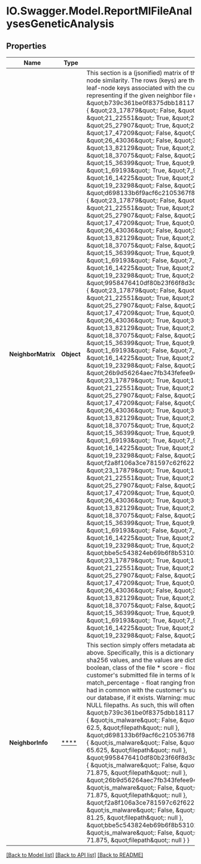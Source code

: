 # IO.Swagger.Model.ReportMlFileAnalysesGeneticAnalysis
## Properties

Name | Type | Description | Notes
------------ | ------------- | ------------- | -------------
**NeighborMatrix** | **Object** | This section is a (jsonified) matrix of the submitted file&#x27;s nearest 6 neighbors, in terms of leaf-node similarity. The rows (keys) are the neighbor file&#x27;s sha256 values, while the columns are the leaf-node keys associated with the customer&#x27;s submitted file. The values are boolean: representing if the given neighbor file ended up in the given leaf-node. **example:** {   \&quot;b739c361be0f8375dbb181175cf5073a9e926ee22aadbd308b2482c632dec3d0\&quot;: {     \&quot;23_17879\&quot;: False, \&quot;14_99157\&quot;: True, \&quot;4_12979\&quot;: False, \&quot;21_22551\&quot;: True, \&quot;27_44214\&quot;: True, \&quot;6_14656\&quot;: False, \&quot;25_27907\&quot;: True, \&quot;29_12754\&quot;: True, \&quot;8_39288\&quot;: True, \&quot;17_47209\&quot;: False, \&quot;0_40699\&quot;: True, \&quot;12_24819\&quot;: False, \&quot;26_43036\&quot;: False, \&quot;30_60354\&quot;: False, \&quot;5_66688\&quot;: False, \&quot;13_82129\&quot;: True, \&quot;2_33574\&quot;: False, \&quot;3_10052\&quot;: True, \&quot;18_37075\&quot;: False, \&quot;24_41843\&quot;: True, \&quot;31_38316\&quot;: True, \&quot;15_36399\&quot;: True, \&quot;9_18225\&quot;: True, \&quot;11_61990\&quot;: True, \&quot;1_69193\&quot;: True, \&quot;7_91483\&quot;: True, \&quot;28_11887\&quot;: False, \&quot;16_14225\&quot;: True, \&quot;22_17376\&quot;: True, \&quot;10_30561\&quot;: True, \&quot;19_23298\&quot;: False, \&quot;20_30334\&quot;: True   },   \&quot;d698133b6f9acf6c2105367f817abaa0e4e54578593e6350492b616ae14a179b\&quot;: {     \&quot;23_17879\&quot;: False, \&quot;14_99157\&quot;: True, \&quot;4_12979\&quot;: True, \&quot;21_22551\&quot;: True, \&quot;27_44214\&quot;: True, \&quot;6_14656\&quot;: True, \&quot;25_27907\&quot;: False, \&quot;29_12754\&quot;: True, \&quot;8_39288\&quot;: True, \&quot;17_47209\&quot;: True, \&quot;0_40699\&quot;: False, \&quot;12_24819\&quot;: True, \&quot;26_43036\&quot;: False, \&quot;30_60354\&quot;: False, \&quot;5_66688\&quot;: False, \&quot;13_82129\&quot;: True, \&quot;2_33574\&quot;: True, \&quot;3_10052\&quot;: False, \&quot;18_37075\&quot;: False, \&quot;24_41843\&quot;: True, \&quot;31_38316\&quot;: True, \&quot;15_36399\&quot;: True, \&quot;9_18225\&quot;: True, \&quot;11_61990\&quot;: True, \&quot;1_69193\&quot;: False, \&quot;7_91483\&quot;: True, \&quot;28_11887\&quot;: False, \&quot;16_14225\&quot;: True, \&quot;22_17376\&quot;: False, \&quot;10_30561\&quot;: True, \&quot;19_23298\&quot;: True, \&quot;20_30334\&quot;: True   },   \&quot;9958476410df80b23f66f8d3d5017371eae3b77bb8d3ccdb89736b32391148a1\&quot;: {     \&quot;23_17879\&quot;: False, \&quot;14_99157\&quot;: True, \&quot;4_12979\&quot;: True, \&quot;21_22551\&quot;: True, \&quot;27_44214\&quot;: True, \&quot;6_14656\&quot;: True, \&quot;25_27907\&quot;: False, \&quot;29_12754\&quot;: True, \&quot;8_39288\&quot;: True, \&quot;17_47209\&quot;: True, \&quot;0_40699\&quot;: False, \&quot;12_24819\&quot;: False, \&quot;26_43036\&quot;: True, \&quot;30_60354\&quot;: False, \&quot;5_66688\&quot;: True, \&quot;13_82129\&quot;: True, \&quot;2_33574\&quot;: True, \&quot;3_10052\&quot;: True, \&quot;18_37075\&quot;: False, \&quot;24_41843\&quot;: True, \&quot;31_38316\&quot;: True, \&quot;15_36399\&quot;: True, \&quot;9_18225\&quot;: True, \&quot;11_61990\&quot;: True, \&quot;1_69193\&quot;: False, \&quot;7_91483\&quot;: True, \&quot;28_11887\&quot;: False, \&quot;16_14225\&quot;: True, \&quot;22_17376\&quot;: True, \&quot;10_30561\&quot;: True, \&quot;19_23298\&quot;: False, \&quot;20_30334\&quot;: True   },   \&quot;26b9d56264aec7fb343fefee94eb1f4000a350385659cecf38f783e3718097cc\&quot;: {     \&quot;23_17879\&quot;: True, \&quot;14_99157\&quot;: True, \&quot;4_12979\&quot;: True, \&quot;21_22551\&quot;: True, \&quot;27_44214\&quot;: True, \&quot;6_14656\&quot;: False, \&quot;25_27907\&quot;: False, \&quot;29_12754\&quot;: True, \&quot;8_39288\&quot;: True, \&quot;17_47209\&quot;: False, \&quot;0_40699\&quot;: False, \&quot;12_24819\&quot;: False, \&quot;26_43036\&quot;: True, \&quot;30_60354\&quot;: False, \&quot;5_66688\&quot;: True, \&quot;13_82129\&quot;: True, \&quot;2_33574\&quot;: True, \&quot;3_10052\&quot;: False, \&quot;18_37075\&quot;: True, \&quot;24_41843\&quot;: False, \&quot;31_38316\&quot;: True, \&quot;15_36399\&quot;: True, \&quot;9_18225\&quot;: True, \&quot;11_61990\&quot;: True, \&quot;1_69193\&quot;: True, \&quot;7_91483\&quot;: True, \&quot;28_11887\&quot;: True, \&quot;16_14225\&quot;: True, \&quot;22_17376\&quot;: True, \&quot;10_30561\&quot;: True, \&quot;19_23298\&quot;: False, \&quot;20_30334\&quot;: True   },   \&quot;f2a8f106a3ce781597c62f622798c25b3a57d8f7544be11a02cc1e80b7a9b0ea\&quot;: {     \&quot;23_17879\&quot;: True, \&quot;14_99157\&quot;: True, \&quot;4_12979\&quot;: True, \&quot;21_22551\&quot;: True, \&quot;27_44214\&quot;: False, \&quot;6_14656\&quot;: True, \&quot;25_27907\&quot;: False, \&quot;29_12754\&quot;: True, \&quot;8_39288\&quot;: True, \&quot;17_47209\&quot;: True, \&quot;0_40699\&quot;: False, \&quot;12_24819\&quot;: True, \&quot;26_43036\&quot;: True, \&quot;30_60354\&quot;: False, \&quot;5_66688\&quot;: True, \&quot;13_82129\&quot;: True, \&quot;2_33574\&quot;: True, \&quot;3_10052\&quot;: True, \&quot;18_37075\&quot;: False, \&quot;24_41843\&quot;: True, \&quot;31_38316\&quot;: True, \&quot;15_36399\&quot;: True, \&quot;9_18225\&quot;: True, \&quot;11_61990\&quot;: True, \&quot;1_69193\&quot;: False, \&quot;7_91483\&quot;: True, \&quot;28_11887\&quot;: True, \&quot;16_14225\&quot;: True, \&quot;22_17376\&quot;: True, \&quot;10_30561\&quot;: True, \&quot;19_23298\&quot;: True, \&quot;20_30334\&quot;: True   },   \&quot;bbe5c543824eb69b6f8b53102da5c9c6e7f9d136ce4f066765c37fe8aa34afd7\&quot;: {     \&quot;23_17879\&quot;: True, \&quot;14_99157\&quot;: True, \&quot;4_12979\&quot;: False, \&quot;21_22551\&quot;: True, \&quot;27_44214\&quot;: True, \&quot;6_14656\&quot;: False, \&quot;25_27907\&quot;: False, \&quot;29_12754\&quot;: True, \&quot;8_39288\&quot;: True, \&quot;17_47209\&quot;: True, \&quot;0_40699\&quot;: False, \&quot;12_24819\&quot;: True, \&quot;26_43036\&quot;: False, \&quot;30_60354\&quot;: False, \&quot;5_66688\&quot;: True, \&quot;13_82129\&quot;: True, \&quot;2_33574\&quot;: True, \&quot;3_10052\&quot;: False, \&quot;18_37075\&quot;: False, \&quot;24_41843\&quot;: True, \&quot;31_38316\&quot;: True, \&quot;15_36399\&quot;: True, \&quot;9_18225\&quot;: True, \&quot;11_61990\&quot;: True, \&quot;1_69193\&quot;: True, \&quot;7_91483\&quot;: True, \&quot;28_11887\&quot;: True, \&quot;16_14225\&quot;: True, \&quot;22_17376\&quot;: True, \&quot;10_30561\&quot;: True, \&quot;19_23298\&quot;: False, \&quot;20_30334\&quot;: True   } }  | 
**NeighborInfo** | [****](.md) | This section simply offers metadata about the neighbors listed in the neighbor_matrix section above. Specifically, this is a dictionary of key-value pairs, where the keys are the neighbor&#x27;s sha256 values, and the values are dictionaries containing the following values:    * is_malware - boolean, class of the file   * score - float, elasticsearch value indicating how close this file is to the customer&#x27;s submitted file in terms of leaf-node classification. Higher &#x3D; more similar.   * match_percentage - float ranging from 0 to 100: the percentage of leaf nodes that this neighbor had in common with the customer&#x27;s submitted file   * filepath - a filepath associated with this file in our database, if it exists. Warning: much of our data comes from VirusTotal, which generally has NULL filepaths. As such, this will often be NULL.  **example:** {   \&quot;b739c361be0f8375dbb181175cf5073a9e926ee22aadbd308b2482c632dec3d0\&quot;: {     \&quot;is_malware\&quot;: False, \&quot;score\&quot;: 209.69632, \&quot;match_percentage\&quot;: 62.5, \&quot;filepath\&quot;: null   },   \&quot;d698133b6f9acf6c2105367f817abaa0e4e54578593e6350492b616ae14a179b\&quot;: {     \&quot;is_malware\&quot;: False, \&quot;score\&quot;: 218.63892, \&quot;match_percentage\&quot;: 65.625, \&quot;filepath\&quot;: null   },   \&quot;9958476410df80b23f66f8d3d5017371eae3b77bb8d3ccdb89736b32391148a1\&quot;: {     \&quot;is_malware\&quot;: False, \&quot;score\&quot;: 241.20938, \&quot;match_percentage\&quot;: 71.875, \&quot;filepath\&quot;: null   },   \&quot;26b9d56264aec7fb343fefee94eb1f4000a350385659cecf38f783e3718097cc\&quot;: {     \&quot;is_malware\&quot;: False, \&quot;score\&quot;: 236.71375, \&quot;match_percentage\&quot;: 71.875, \&quot;filepath\&quot;: null   },   \&quot;f2a8f106a3ce781597c62f622798c25b3a57d8f7544be11a02cc1e80b7a9b0ea\&quot;: {     \&quot;is_malware\&quot;: False, \&quot;score\&quot;: 272.17804, \&quot;match_percentage\&quot;: 81.25, \&quot;filepath\&quot;: null   },   \&quot;bbe5c543824eb69b6f8b53102da5c9c6e7f9d136ce4f066765c37fe8aa34afd7\&quot;: {     \&quot;is_malware\&quot;: False, \&quot;score\&quot;: 233.91748, \&quot;match_percentage\&quot;: 71.875, \&quot;filepath\&quot;: null   } }  | 

[[Back to Model list]](../README.md#documentation-for-models) [[Back to API list]](../README.md#documentation-for-api-endpoints) [[Back to README]](../README.md)

